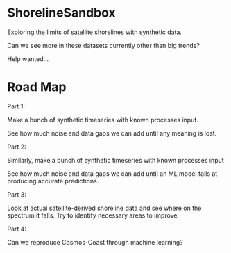 # ShorelineSandbox
Exploring the limits of satellite shorelines with synthetic data.

Can we see more in these datasets currently other than big trends?

Help wanted...

# Road Map

Part 1:

Make a bunch of synthetic timeseries with known processes input.

See how much noise and data gaps we can add until any meaning is lost.

Part 2:

Similarly, make a bunch of synthetic timeseries with known processes input

See how much noise and data gaps we can add until an ML model fails at producing accurate predictions.

Part 3:

Look at actual satellite-derived shoreline data and see where on the spectrum it falls. Try to identify necessary areas to improve.

Part 4:

Can we reproduce Cosmos-Coast through machine learning?

